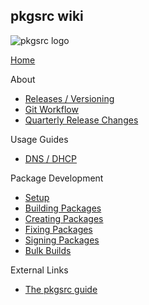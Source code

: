 ## pkgsrc wiki
![pkgsrc logo](https://pkgsrc.joyent.com/img/pkgsrc.svg)

[Home](/joyent/pkgsrc/wiki)

About
* [Releases / Versioning](/joyent/pkgsrc/wiki/about:releases)
* [Git Workflow](/joyent/pkgsrc/wiki/about:workflow)
* [Quarterly Release Changes](/joyent/pkgsrc/wiki/about:changes)

Usage Guides
* [DNS / DHCP](/joyent/pkgsrc/wiki/use:dns-dhcp)

Package Development
* [Setup](/joyent/pkgsrc/wiki/pkgdev:setup)
* [Building Packages](/joyent/pkgsrc/wiki/pkgdev:building)
* [Creating Packages](/joyent/pkgsrc/wiki/pkgdev:creating)
* [Fixing Packages](/joyent/pkgsrc/wiki/pkgdev:fixing)
* [Signing Packages](/joyent/pkgsrc/wiki/pkgdev:signing)
* [Bulk Builds](/joyent/pkgsrc/wiki/pkgdev:bulk)

External Links
* [The pkgsrc guide](https://www.netbsd.org/docs/pkgsrc/)
